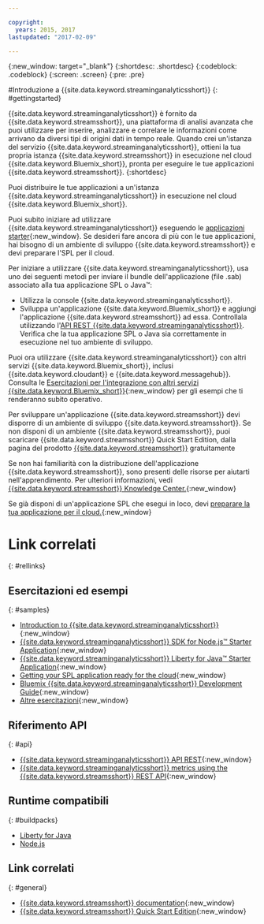 ```yaml
---

copyright:
  years: 2015, 2017
lastupdated: "2017-02-09"

---
```


<!-- Attribute definitions --> 
{:new_window: target="_blank"}
{:shortdesc: .shortdesc}
{:codeblock: .codeblock}
{:screen: .screen}
{:pre: .pre}


#Introduzione a {{site.data.keyword.streaminganalyticsshort}}
{: #gettingstarted}

{{site.data.keyword.streaminganalyticsshort}} è fornito da
{{site.data.keyword.streamsshort}}, una piattaforma di analisi avanzata
che puoi utilizzare per inserire, analizzare e correlare le informazioni come arrivano da diversi tipi
di origini dati in tempo reale. Quando crei un'istanza del servizio {{site.data.keyword.streaminganalyticsshort}},
ottieni la tua propria istanza {{site.data.keyword.streamsshort}} in esecuzione nel cloud
{{site.data.keyword.Bluemix_short}}, pronta per eseguire le tue applicazioni
{{site.data.keyword.streamsshort}}.
{:shortdesc}

Puoi distribuire le tue applicazioni a un'istanza {{site.data.keyword.streaminganalyticsshort}}
in esecuzione nel cloud {{site.data.keyword.Bluemix_short}}.

Puoi subito iniziare ad utilizzare {{site.data.keyword.streaminganalyticsshort}} eseguendo le
[applicazioni starter](/docs/services/StreamingAnalytics/c_starterapps.html){:new_window}. Se desideri fare ancora di più con le tue applicazioni, hai bisogno di un ambiente di sviluppo {{site.data.keyword.streamsshort}} e devi preparare l'SPL per il cloud.

Per iniziare a utilizzare {{site.data.keyword.streaminganalyticsshort}}, usa uno dei seguenti metodi per inviare il bundle dell'applicazione (file .sab) associato alla tua applicazione SPL o Java™:
* Utilizza la console {{site.data.keyword.streaminganalyticsshort}}.
* Sviluppa un'applicazione {{site.data.keyword.Bluemix_short}} e aggiungi l'applicazione
{{site.data.keyword.streamsshort}} ad essa. Controllala utilizzando l'[API REST {{site.data.keyword.streaminganalyticsshort}}](https://console.ng.bluemix.net/apidocs/220). Verifica che la tua applicazione SPL o Java sia correttamente in esecuzione nel tuo ambiente di sviluppo.

Puoi ora utilizzare {{site.data.keyword.streaminganalyticsshort}}
con altri servizi {{site.data.keyword.Bluemix_short}}, inclusi
{{site.data.keyword.cloudant}} e {{site.data.keyword.messagehub}}. Consulta le [Esercitazioni per l'integrazione con altri servizi {{site.data.keyword.Bluemix_short}}](/docs/services/StreamingAnalytics/r_integrating_cloudant_rest.html){:new_window} per gli esempi che ti renderanno subito operativo.

Per sviluppare un'applicazione {{site.data.keyword.streamsshort}}
devi disporre di un ambiente di
sviluppo {{site.data.keyword.streamsshort}}. Se non disponi di un ambiente {{site.data.keyword.streamsshort}}, puoi scaricare {{site.data.keyword.streamsshort}} Quick Start Edition, dalla pagina del prodotto [{{site.data.keyword.streamsshort}}](https://www.ibm.com/analytics/us/en/technology/stream-computing/#products) gratuitamente

Se non hai familiarità con la distribuzione dell'applicazione {{site.data.keyword.streamsshort}}, sono presenti delle risorse per aiutarti nell'apprendimento. Per ulteriori informazioni, vedi [{{site.data.keyword.streamsshort}} Knowledge Center.](https://www.ibm.com/support/knowledgecenter/en/SSCRJU_4.2.0/com.ibm.streams.welcome.doc/doc/kc-homepage.html){:new_window}

Se già disponi di un'applicazione SPL che esegui in loco, devi [preparare la tua applicazione per il cloud.](https://developer.ibm.com/streamsdev/docs/getting-spl-application-ready-cloud/){:new_window}

# Link correlati
{: #rellinks}

## Esercitazioni ed esempi
{: #samples}
* [Introduction to {{site.data.keyword.streaminganalyticsshort}}](https://developer.ibm.com/streamsdev/docs/streaming-analytics-now-available-bluemix){:new_window}
* [{{site.data.keyword.streaminganalyticsshort}} SDK for Node.js™ Starter Application](http://bit.ly/1iR1bzu){:new_window}
* [{{site.data.keyword.streaminganalyticsshort}} Liberty for Java™ Starter Application](https://developer.ibm.com/streamsdev/docs/bluemix-streaming-analytics-starter-application/){:new_window}
* [Getting your SPL application ready for the cloud](https://developer.ibm.com/streamsdev/docs/getting-spl-application-ready-cloud){:new_window}
* [Bluemix {{site.data.keyword.streaminganalyticsshort}} Development Guide](https://developer.ibm.com/streamsdev/docs/bluemix-streaming-analytics-development-guide/){:new_window}
* [Altre esercitazioni](StreamingAnalytics.html#r_integrating_cloudant_rest){:new_window}


## Riferimento API
{: #api}
* [{{site.data.keyword.streaminganalyticsshort}} API REST](https://console.ng.bluemix.net/apidocs/220){:new_window}
* [{{site.data.keyword.streaminganalyticsshort}} metrics using the {{site.data.keyword.streamsshort}} REST API](https://developer.ibm.com/bluemix/2016/07/25/streaming-analytics-metrics-using-rest-api/){:new_window}

## Runtime compatibili
{: #buildpacks}
* [Liberty for Java](/docs/runtimes/liberty/index.html#liberty)
* [Node.js](/docs/runtimes/nodejs/index.html#nodejs)

## Link correlati
{: #general}
* [{{site.data.keyword.streamsshort}} documentation](http://www.ibm.com/support/knowledgecenter/SSCRJU_4.2.0/com.ibm.streams.welcome.doc/doc/kc-homepage.html){:new_window}
* [{{site.data.keyword.streamsshort}} Quick Start Edition](http://www.ibm.com/analytics/us/en/technology/stream-computing/){:new_window}
